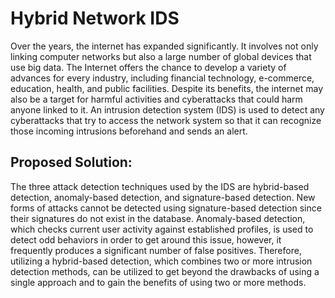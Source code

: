 # Hybrid Network IDS
Over the years, the internet has expanded significantly. It involves not only linking computer networks but also a large number of global devices that use big data. The Internet offers the chance to develop a variety of advances for every industry, including financial technology, e-commerce, education, health, and public facilities. Despite its benefits, the internet may also be a target for harmful activities and cyberattacks that could harm anyone linked to it. An intrusion detection system (IDS) is used to detect any cyberattacks that try to access the network system so that it can recognize those incoming intrusions beforehand and sends an alert.

## Proposed Solution:
The three attack detection techniques used by the IDS are hybrid-based detection, anomaly-based detection, and signature-based detection. New forms of attacks cannot be detected using signature-based detection since their signatures do not exist in the database. Anomaly-based detection, which checks current user activity against established profiles, is used to detect odd behaviors in order to get around this issue, however, it frequently produces a significant number of false positives. Therefore, utilizing a hybrid-based detection, which combines two or more intrusion detection methods, can be utilized to get beyond the drawbacks of using a single approach and to gain the benefits of using two or more methods.
